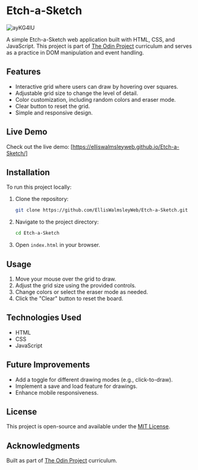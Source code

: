 # Etch-a-Sketch

![ayKG4lU](https://github.com/user-attachments/assets/994a6e10-51b3-4c48-9d30-c186b6a48c9f)


A simple Etch-a-Sketch web application built with HTML, CSS, and JavaScript. This project is part of [The Odin Project](https://www.theodinproject.com/) curriculum and serves as a practice in DOM manipulation and event handling.

## Features
- Interactive grid where users can draw by hovering over squares.
- Adjustable grid size to change the level of detail.
- Color customization, including random colors and eraser mode.
- Clear button to reset the grid.
- Simple and responsive design.

## Live Demo
Check out the live demo: [https://elliswalmsleyweb.github.io/Etch-a-Sketch/]

## Installation
To run this project locally:
1. Clone the repository:
   ```sh
   git clone https://github.com/EllisWalmsleyWeb/Etch-a-Sketch.git
   ```
2. Navigate to the project directory:
   ```sh
   cd Etch-a-Sketch
   ```
3. Open `index.html` in your browser.

## Usage
1. Move your mouse over the grid to draw.
2. Adjust the grid size using the provided controls.
3. Change colors or select the eraser mode as needed.
4. Click the "Clear" button to reset the board.

## Technologies Used
- HTML
- CSS
- JavaScript

## Future Improvements
- Add a toggle for different drawing modes (e.g., click-to-draw).
- Implement a save and load feature for drawings.
- Enhance mobile responsiveness.

## License
This project is open-source and available under the [MIT License](LICENSE).

## Acknowledgments
Built as part of [The Odin Project](https://www.theodinproject.com/) curriculum.

